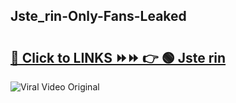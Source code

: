 
 ## Jste_rin-Only-Fans-Leaked

# <h2><a href="https://clipsfans.com/Jste_rin&ref=git">🔗 Click to LINKS ⏩⏩ 👉 🟢 Jste rin </a></h2>

<a href="https://clipsfans.com/Jste_rin&ref=git" rel="nofollow" data-target="animated-image.originalLink"><img src="https://i.ibb.co.com/xMMVF88/686577567.gif" alt="Viral Video Original" style="max-width: 100%; display: inline-block;" data-target="animated-image.originalImage"></a>

